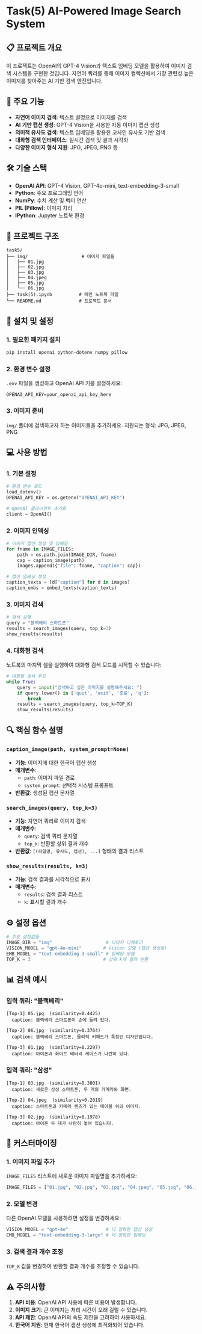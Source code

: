 # Task(5) AI-Powered Image Search System

## 📋 프로젝트 개요

이 프로젝트는 OpenAI의 GPT-4 Vision과 텍스트 임베딩 모델을 활용하여 이미지 검색 시스템을 구현한 것입니다. 자연어 쿼리를 통해 이미지 컬렉션에서 가장 관련성 높은 이미지를 찾아주는 AI 기반 검색 엔진입니다.

## 🚀 주요 기능

- **자연어 이미지 검색**: 텍스트 설명으로 이미지를 검색
- **AI 기반 캡션 생성**: GPT-4 Vision을 사용한 자동 이미지 캡션 생성
- **의미적 유사도 검색**: 텍스트 임베딩을 활용한 코사인 유사도 기반 검색
- **대화형 검색 인터페이스**: 실시간 검색 및 결과 시각화
- **다양한 이미지 형식 지원**: JPG, JPEG, PNG 등

## 🛠️ 기술 스택

- **OpenAI API**: GPT-4 Vision, GPT-4o-mini, text-embedding-3-small
- **Python**: 주요 프로그래밍 언어
- **NumPy**: 수치 계산 및 벡터 연산
- **PIL (Pillow)**: 이미지 처리
- **IPython**: Jupyter 노트북 환경

## 📁 프로젝트 구조

```
task5/
├── img/                    # 이미지 파일들
│   ├── 01.jpg
│   ├── 02.jpg
│   ├── 03.jpg
│   ├── 04.jpeg
│   ├── 05.jpg
│   └── 06.jpg
├── task(5).ipynb          # 메인 노트북 파일
└── README.md              # 프로젝트 문서
```

## 🔧 설치 및 설정

### 1. 필요한 패키지 설치

```bash
pip install openai python-dotenv numpy pillow
```

### 2. 환경 변수 설정

`.env` 파일을 생성하고 OpenAI API 키를 설정하세요:

```env
OPENAI_API_KEY=your_openai_api_key_here
```

### 3. 이미지 준비

`img/` 폴더에 검색하고자 하는 이미지들을 추가하세요. 지원되는 형식: JPG, JPEG, PNG

## 💻 사용 방법

### 1. 기본 설정

```python
# 환경 변수 로드
load_dotenv()
OPENAI_API_KEY = os.getenv("OPENAI_API_KEY")

# OpenAI 클라이언트 초기화
client = OpenAI()
```

### 2. 이미지 인덱싱

```python
# 이미지 캡션 생성 및 임베딩
for fname in IMAGE_FILES:
    path = os.path.join(IMAGE_DIR, fname)
    cap = caption_image(path)
    images.append({"file": fname, "caption": cap})

# 캡션 임베딩 생성
caption_texts = [d["caption"] for d in images]
caption_embs = embed_texts(caption_texts)
```

### 3. 이미지 검색

```python
# 검색 실행
query = "블랙베리 스마트폰"
results = search_images(query, top_k=3)
show_results(results)
```

### 4. 대화형 검색

노트북의 마지막 셀을 실행하여 대화형 검색 모드를 시작할 수 있습니다:

```python
# 대화형 검색 루프
while True:
    query = input("검색하고 싶은 이미지를 설명해주세요: ")
    if query.lower() in ['quit', 'exit', '종료', 'q']:
        break
    results = search_images(query, top_k=TOP_K)
    show_results(results)
```

## 🔍 핵심 함수 설명

### `caption_image(path, system_prompt=None)`

- **기능**: 이미지에 대한 한국어 캡션 생성
- **매개변수**:
  - `path`: 이미지 파일 경로
  - `system_prompt`: 선택적 시스템 프롬프트
- **반환값**: 생성된 캡션 문자열

### `search_images(query, top_k=3)`

- **기능**: 자연어 쿼리로 이미지 검색
- **매개변수**:
  - `query`: 검색 쿼리 문자열
  - `top_k`: 반환할 상위 결과 개수
- **반환값**: `[(파일명, 유사도, 캡션), ...]` 형태의 결과 리스트

### `show_results(results, k=3)`

- **기능**: 검색 결과를 시각적으로 표시
- **매개변수**:
  - `results`: 검색 결과 리스트
  - `k`: 표시할 결과 개수

## ⚙️ 설정 옵션

```python
# 주요 설정값들
IMAGE_DIR = "img"                    # 이미지 디렉토리
VISION_MODEL = "gpt-4o-mini"        # Vision 모델 (캡션 생성용)
EMB_MODEL = "text-embedding-3-small" # 임베딩 모델
TOP_K = 3                           # 상위 k개 결과 반환
```

## 📊 검색 예시

### 입력 쿼리: "블랙베리"

```
[Top-1] 05.jpg  (similarity=0.4425)
  caption: 블랙베리 스마트폰이 손에 들려 있다.

[Top-2] 06.jpg  (similarity=0.3764)
  caption: 블랙베리 스마트폰, 물리적 키패드가 특징인 디자인입니다.

[Top-3] 01.jpg  (similarity=0.2297)
  caption: 아이폰과 화이트 배터리 케이스가 나란히 있다.
```

### 입력 쿼리: "삼성"

```
[Top-1] 03.jpg  (similarity=0.3801)
  caption: 새로운 삼성 스마트폰, 두 개의 카메라와 화면.

[Top-2] 04.jpeg  (similarity=0.2019)
  caption: 스마트폰과 카메라 렌즈가 있는 테이블 위의 이미지.

[Top-3] 02.jpg  (similarity=0.1978)
  caption: 아이폰 두 대가 나란히 놓여 있습니다.
```

## 🔧 커스터마이징

### 1. 이미지 파일 추가

`IMAGE_FILES` 리스트에 새로운 이미지 파일명을 추가하세요:

```python
IMAGE_FILES = ["01.jpg", "02.jpg", "03.jpg", "04.jpeg", "05.jpg", "06.jpg", "07.png"]
```

### 2. 모델 변경

다른 OpenAI 모델을 사용하려면 설정을 변경하세요:

```python
VISION_MODEL = "gpt-4o"              # 더 정확한 캡션 생성
EMB_MODEL = "text-embedding-3-large" # 더 정확한 임베딩
```

### 3. 검색 결과 개수 조정

`TOP_K` 값을 변경하여 반환할 결과 개수를 조정할 수 있습니다.

## ⚠️ 주의사항

1. **API 비용**: OpenAI API 사용에 따른 비용이 발생합니다.
2. **이미지 크기**: 큰 이미지는 처리 시간이 오래 걸릴 수 있습니다.
3. **API 제한**: OpenAI API의 속도 제한을 고려하여 사용하세요.
4. **한국어 지원**: 현재 한국어 캡션 생성에 최적화되어 있습니다.
